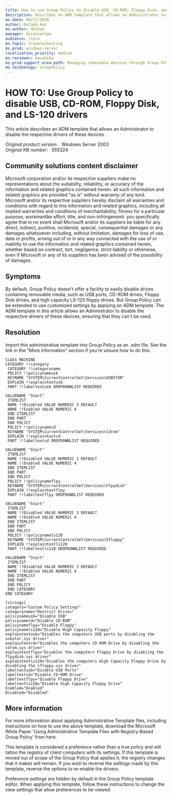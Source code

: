 ```yaml
---
title: How to use Group Policy to disable USB, CD-ROM, Floppy Disk, and LS-120 drivers
description: Describes an ADM template that allows an Administrator to disable the respective drivers of these devices.
ms.date: 09/21/2020
author: Deland-Han
ms.author: delhan
manager: dscontentpm
audience: itpro
ms.topic: troubleshooting
ms.prod: windows-server
localization_priority: medium
ms.reviewer: kaushika
ms.prod-support-area-path: Managing removable devices through Group Policy
ms.technology: GroupPolicy
---
```

# HOW TO: Use Group Policy to disable USB, CD-ROM, Floppy Disk, and LS-120 drivers

This article describes an ADM template that allows an Administrator to disable the respective drivers of these devices.

_Original product version:_ &nbsp; Windows Server 2003  
_Original KB number:_ &nbsp; 555324

## Community solutions content disclaimer

Microsoft corporation and/or its respective suppliers make no representations about the suitability, reliability, or accuracy of the information and related graphics contained herein. all such information and related graphics are provided "as is" without warranty of any kind. Microsoft and/or its respective suppliers hereby disclaim all warranties and conditions with regard to this information and related graphics, including all implied warranties and conditions of merchantability, fitness for a particular purpose, workmanlike effort, title, and non-infringement. you specifically agree that in no event shall Microsoft and/or its suppliers be liable for any direct, indirect, punitive, incidental, special, consequential damages or any damages whatsoever including, without limitation, damages for loss of use, data or profits, arising out of or in any way connected with the use of or inability to use the information and related graphics contained herein, whether based on contract, tort, negligence, strict liability or otherwise, even if Microsoft or any of its suppliers has been advised of the possibility of damages.

## Symptoms

By default, Group Policy doesn't offer a facility to easily disable drives containing removable media, such as USB ports, CD-ROM drives, Floppy Disk drives, and high capacity LS-120 floppy drives. But Group Policy can be extended to use customized settings by applying an ADM template. The ADM template in this article allows an Administrator to disable the respective drivers of these devices, ensuring that they can't be used.

## Resolution

Import this administrative template into Group Policy as an .adm file. See the link in the "More information" section if you're unsure how to do this.

```console
CLASS MACHINE
CATEGORY !!category
 CATEGORY !!categoryname
 POLICY !!policynameusb
 KEYNAME "SYSTEM\CurrentControlSet\Services\USBSTOR"
 EXPLAIN !!explaintextusb
 PART !!labeltextusb DROPDOWNLIST REQUIRED

VALUENAME "Start"
 ITEMLIST
 NAME !!Disabled VALUE NUMERIC 3 DEFAULT
 NAME !!Enabled VALUE NUMERIC 4
 END ITEMLIST
 END PART
 END POLICY
 POLICY !!policynamecd
 KEYNAME "SYSTEM\CurrentControlSet\Services\Cdrom"
 EXPLAIN !!explaintextcd
 PART !!labeltextcd DROPDOWNLIST REQUIRED

VALUENAME "Start"
 ITEMLIST
 NAME !!Disabled VALUE NUMERIC 1 DEFAULT
 NAME !!Enabled VALUE NUMERIC 4
 END ITEMLIST
 END PART
 END POLICY
 POLICY !!policynameflpy
 KEYNAME "SYSTEM\CurrentControlSet\Services\Flpydisk"
 EXPLAIN !!explaintextflpy
 PART !!labeltextflpy DROPDOWNLIST REQUIRED

VALUENAME "Start"
 ITEMLIST
 NAME !!Disabled VALUE NUMERIC 3 DEFAULT
 NAME !!Enabled VALUE NUMERIC 4
 END ITEMLIST
 END PART
 END POLICY
 POLICY !!policynamels120
 KEYNAME "SYSTEM\CurrentControlSet\Services\Sfloppy"
 EXPLAIN !!explaintextls120
 PART !!labeltextls120 DROPDOWNLIST REQUIRED

VALUENAME "Start"
 ITEMLIST
 NAME !!Disabled VALUE NUMERIC 3 DEFAULT
 NAME !!Enabled VALUE NUMERIC 4
 END ITEMLIST
 END PART
 END POLICY
 END CATEGORY
END CATEGORY

[strings]
category="Custom Policy Settings"
categoryname="Restrict Drives"
policynameusb="Disable USB"
policynamecd="Disable CD-ROM"
policynameflpy="Disable Floppy"
policynamels120="Disable High Capacity Floppy"
explaintextusb="Disables the computers USB ports by disabling the usbstor.sys driver"
explaintextcd="Disables the computers CD-ROM Drive by disabling the cdrom.sys driver"
explaintextflpy="Disables the computers Floppy Drive by disabling the flpydisk.sys driver"
explaintextls120="Disables the computers High Capacity Floppy Drive by disabling the sfloppy.sys driver"
labeltextusb="Disable USB Ports"
labeltextcd="Disable CD-ROM Drive"
labeltextflpy="Disable Floppy Drive"
labeltextls120="Disable High Capacity Floppy Drive"
Enabled="Enabled"
Disabled="Disabled"
```

## More information

For more information about applying Administrative Template files, including instructions on how to use the above template, download the Microsoft White Paper 'Using Administrative Template Files with Registry-Based Group Policy' from here.

This template is considered a preference rather than a true policy and will tattoo the registry of client computers with its settings. If this template is moved out of scope of the Group Policy that applies it, the registry changes that it makes will remain. If you wish to reverse the settings made by this template, reverse the options to re-enable the drivers.

Preference settings are hidden by default in the Group Policy template editor. When applying this template, follow these instructions to change the view settings that allow preferences to be viewed.
